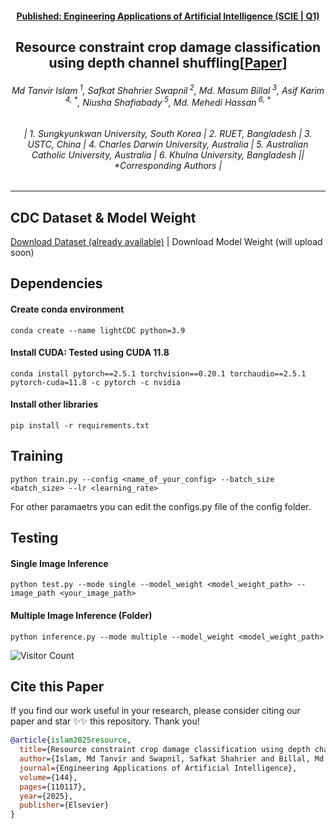 <h4 align="center"><strong><a href="https://www.sciencedirect.com/journal/engineering-applications-of-artificial-intelligence">Published: Engineering Applications of Artificial Intelligence (SCIE | Q1)</a></strong></h4>
<h2 align="center"><strong>Resource constraint crop damage classification using depth channel shuffling<a href="https://tanvirnwu.github.io/assets/papers/LightCDC.pdf" target="_blank">[Paper]</a></strong></h2>
<h6 align="center">Md Tanvir Islam<sup> 1</sup>, Safkat Shahrier Swapnil<sup> 2</sup>, Md. Masum Billal<sup> 3</sup>, Asif Karim<sup> 4, *</sup>, Niusha Shafiabady<sup> 5</sup>, Md. Mehedi Hassan<sup> 6, *</sup></h6>
<h6 align="center">| 1. Sungkyunkwan University, South Korea | 2. RUET, Bangladesh | 3. USTC, China | 4. Charles Darwin University, Australia | 5. Australian Catholic University, Australia | 6. Khulna University, Bangladesh || *Corresponding Authors |</h6> 
<hr>


## CDC Dataset & Model Weight
[Download Dataset (already available)](https://www.kaggle.com/datasets/tanvirnwu/crop-damage-classification-dataset-cdc-dataset) | Download Model Weight (will upload soon)


## Dependencies
#### Create conda environment
```
conda create --name lightCDC python=3.9
```
#### Install CUDA: Tested using CUDA 11.8
```
conda install pytorch==2.5.1 torchvision==0.20.1 torchaudio==2.5.1  pytorch-cuda=11.8 -c pytorch -c nvidia
```
#### Install other libraries
```
pip install -r requirements.txt
````

## Training

```
python train.py --config <name_of_your_config> --batch_size <batch_size> --lr <learning_rate>
```
For other paramaetrs you can edit the configs.py file of the config folder.

## Testing

#### Single Image Inference
```
python test.py --mode single --model_weight <model_weight_path> --image_path <your_image_path>
```

#### Multiple Image Inference (Folder)
```
python inference.py --mode multiple --model_weight <model_weight_path>
```

![Visitor Count](https://komarev.com/ghpvc/?username=tanvirnwu&repo=LightCDC_EAAI_2025)

## Cite this Paper

If you find our work useful in your research, please consider citing our paper and star ✨✨ this repository. Thank you!
```bibtex
@article{islam2025resource,
  title={Resource constraint crop damage classification using depth channel shuffling},
  author={Islam, Md Tanvir and Swapnil, Safkat Shahrier and Billal, Md Masum and Karim, Asif and Shafiabady, Niusha and Hassan, Md Mehedi},
  journal={Engineering Applications of Artificial Intelligence},
  volume={144},
  pages={110117},
  year={2025},
  publisher={Elsevier}
}

